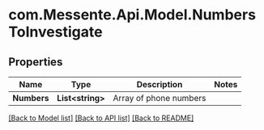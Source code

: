 # com.Messente.Api.Model.NumbersToInvestigate
## Properties

Name | Type | Description | Notes
------------ | ------------- | ------------- | -------------
**Numbers** | **List&lt;string&gt;** | Array of phone numbers | 

[[Back to Model list]](../README.md#documentation-for-models) [[Back to API list]](../README.md#documentation-for-api-endpoints) [[Back to README]](../README.md)

